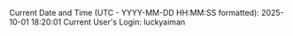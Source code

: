 Current Date and Time (UTC - YYYY-MM-DD HH:MM:SS formatted): 2025-10-01 18:20:01
Current User's Login: luckyaiman
